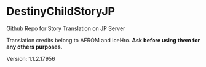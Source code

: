 # DestinyChildStoryJP
Github Repo for Story Translation on JP Server

Translation credits belong to AFROM and IceHro. **Ask before using them for any others purposes.**

Version: 1.1.2.17956
